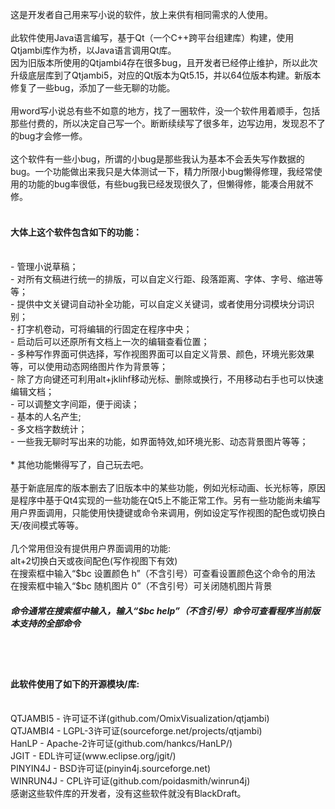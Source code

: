  这是开发者自己用来写小说的软件，放上来供有相同需求的人使用。<br><br>
 此软件使用Java语言编写，基于Qt（一个C++跨平台组建库）构建，使用Qtjambi库作为桥，以Java语言调用Qt库。<br>
 因为旧版本所使用的Qtjambi4存在很多bug，且开发者已经停止维护，所以此次升级底层库到了Qtjambi5，对应的Qt版本为Qt5.15，并以64位版本构建。新版本修复了一些bug，添加了一些无聊的功能。
<br> <br>
用word写小说总有些不如意的地方，找了一圈软件，没一个软件用着顺手，包括那些付费的，所以决定自己写一个。断断续续写了很多年，边写边用，发现忍不了的bug才会修一修。
<br><br>这个软件有一些小bug，所谓的小bug是那些我认为基本不会丢失写作数据的bug。一个功能做出来我只是大体测试一下，精力所限小bug懒得修理，我经常使用的功能的bug率很低，有些bug我已经发现很久了，但懒得修，能凑合用就不修。
 <br><br>
 <h4>大体上这个软件包含如下的功能：</h4><br>
- 管理小说草稿；<br>
- 对所有文稿进行统一的排版，可以自定义行距、段落距离、字体、字号、缩进等等；<br>
- 提供中文关键词自动补全功能，可以自定义关键词，或者使用分词模块分词识别；<br>
- 打字机卷动，可将编辑的行固定在程序中央；<br>
- 启动后可以还原所有文档上一次的编辑查看位置；<br>
- 多种写作界面可供选择，写作视图界面可以自定义背景、颜色，环境光影效果等，可以使用动态网络图片作为背景等；<br>
- 除了方向键还可利用alt+jklihf移动光标、删除或换行，不用移动右手也可以快速编辑文档；<br>
- 可以调整文字间距，便于阅读；<br>
- 基本的人名产生;<br>
- 多文档字数统计；<br>
- 一些我无聊时写出来的功能，如界面特效,如环境光影、动态背景图片等等；<br>
 <br>
* 其他功能懒得写了，自己玩去吧。<br>
 
 <br>
 基于新底层库的版本删去了旧版本中的某些功能，例如光标动画、长光标等，原因是程序中基于Qt4实现的一些功能在Qt5上不能正常工作。另有一些功能尚未编写用户界面调用，只能使用快捷键或命令来调用，例如设定写作视图的配色或切换白天/夜间模式等等。
<br><br>
几个常用但没有提供用户界面调用的功能:<br>
 alt+2切换白天或夜间配色(写作视图下有效)<br>
在搜索框中输入“$bc 设置颜色 h”（不含引号）可查看设置颜色这个命令的用法<br>
在搜索框中输入“$bc 随机图片 0”（不含引号）可关闭随机图片背景<br>
<h5>命令通常在搜索框中输入，输入“$bc help”（不含引号）命令可查看程序当前版本支持的全部命令</h5>
 <br><br>
<h4>此软件使用了如下的开源模块/库:</h4><br>
QTJAMBI5 - 许可证不详(github.com/OmixVisualization/qtjambi)<br>
QTJAMBI4 - LGPL-3许可证(sourceforge.net/projects/qtjambi)<br>
HanLP - Apache-2许可证(github.com/hankcs/HanLP/)<br>
JGIT - EDL许可证(www.eclipse.org/jgit/)<br>
PINYIN4J - BSD许可证(pinyin4j.sourceforge.net)<br>
WINRUN4J - CPL许可证(github.com/poidasmith/winrun4j)<br>
感谢这些软件库的开发者，没有这些软件就没有BlackDraft。

